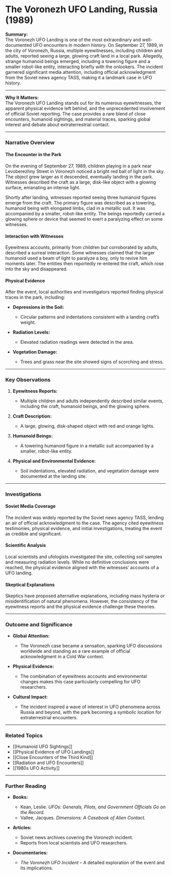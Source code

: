# The Voronezh UFO Landing, Russia (1989)

**Summary:**  
The Voronezh UFO Landing is one of the most extraordinary and well-documented UFO encounters in modern history. On September 27, 1989, in the city of Voronezh, Russia, multiple eyewitnesses, including children and adults, reported seeing a large, glowing craft land in a local park. Allegedly, strange humanoid beings emerged, including a towering figure and a smaller robot-like entity, interacting briefly with the onlookers. The incident garnered significant media attention, including official acknowledgment from the Soviet news agency TASS, making it a landmark case in UFO history.

---

**Why It Matters:**  
The Voronezh UFO Landing stands out for its numerous eyewitnesses, the apparent physical evidence left behind, and the unprecedented involvement of official Soviet reporting. The case provides a rare blend of close encounters, humanoid sightings, and material traces, sparking global interest and debate about extraterrestrial contact.

---

### **Narrative Overview**

#### **The Encounter in the Park**

On the evening of September 27, 1989, children playing in a park near Levoberezhny Street in Voronezh noticed a bright red ball of light in the sky. The object grew larger as it descended, eventually landing in the park. Witnesses described the craft as a large, disk-like object with a glowing surface, emanating an intense light.

Shortly after landing, witnesses reported seeing three humanoid figures emerge from the craft. The primary figure was described as a towering, humanoid being with elongated limbs, clad in a metallic suit. It was accompanied by a smaller, robot-like entity. The beings reportedly carried a glowing sphere or device that seemed to exert a paralyzing effect on some witnesses.

#### **Interaction with Witnesses**

Eyewitness accounts, primarily from children but corroborated by adults, described a surreal interaction. Some witnesses claimed that the larger humanoid used a beam of light to paralyze a boy, only to revive him moments later. The entities then reportedly re-entered the craft, which rose into the sky and disappeared.

#### **Physical Evidence**

After the event, local authorities and investigators reported finding physical traces in the park, including:

- **Depressions in the Soil:**
    
    - Circular patterns and indentations consistent with a landing craft’s weight.
- **Radiation Levels:**
    
    - Elevated radiation readings were detected in the area.
- **Vegetation Damage:**
    
    - Trees and grass near the site showed signs of scorching and stress.

---

### **Key Observations**

1. **Eyewitness Reports:**
    
    - Multiple children and adults independently described similar events, including the craft, humanoid beings, and the glowing sphere.
2. **Craft Description:**
    
    - A large, glowing, disk-shaped object with red and orange lights.
3. **Humanoid Beings:**
    
    - A towering humanoid figure in a metallic suit accompanied by a smaller, robot-like entity.
4. **Physical and Environmental Evidence:**
    
    - Soil indentations, elevated radiation, and vegetation damage were documented at the landing site.

---

### **Investigations**

#### **Soviet Media Coverage**

The incident was widely reported by the Soviet news agency TASS, lending an air of official acknowledgment to the case. The agency cited eyewitness testimonies, physical evidence, and initial investigations, treating the event as credible and significant.

#### **Scientific Analysis**

Local scientists and ufologists investigated the site, collecting soil samples and measuring radiation levels. While no definitive conclusions were reached, the physical evidence aligned with the witnesses’ accounts of a UFO landing.

#### **Skeptical Explanations**

Skeptics have proposed alternative explanations, including mass hysteria or misidentification of natural phenomena. However, the consistency of the eyewitness reports and the physical evidence challenge these theories.

---

### **Outcome and Significance**

- **Global Attention:**
    
    - The Voronezh case became a sensation, sparking UFO discussions worldwide and standing as a rare example of official acknowledgment in a Cold War context.
- **Physical Evidence:**
    
    - The combination of eyewitness accounts and environmental changes makes this case particularly compelling for UFO researchers.
- **Cultural Impact:**
    
    - The incident inspired a wave of interest in UFO phenomena across Russia and beyond, with the park becoming a symbolic location for extraterrestrial encounters.

---

### **Related Topics**

- [[Humanoid UFO Sightings]]
- [[Physical Evidence of UFO Landings]]
- [[Close Encounters of the Third Kind]]
- [[Radiation and UFO Encounters]]
- [[1980s UFO Activity]]

---

### **Further Reading**

- **Books:**
    
    - Kean, Leslie. _UFOs: Generals, Pilots, and Government Officials Go on the Record._
    - Vallee, Jacques. _Dimensions: A Casebook of Alien Contact._
- **Articles:**
    
    - Soviet news archives covering the Voronezh incident.
    - Reports from local scientists and UFO researchers.
- **Documentaries:**
    
    - _The Voronezh UFO Incident_ – A detailed exploration of the event and its implications.


